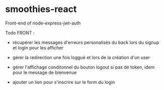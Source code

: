 # smoothies-react
Front-end of node-express-jwt-auth

Todo FRONT : 
- récupérer les messages d'erreurs personalisés du back lors du signup et login pour les afficher
- gérer la redirection une fois loggué et lors de la création d'un user
- gérer l'affichage conditonnel du bouton logout si pas de token, idem pour le message de bienvenue

- ajouter un lien pour s'inscrire sur le form du login
